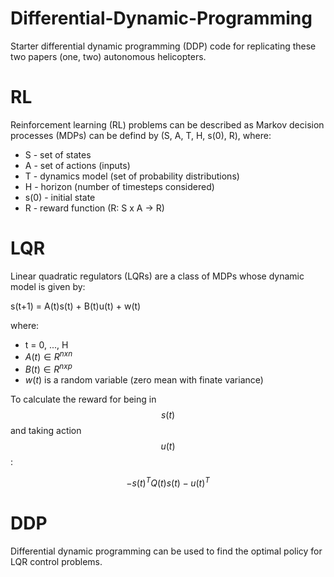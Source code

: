 # Differential-Dynamic-Programming

Starter differential dynamic programming (DDP) code for replicating these two papers (one, two) autonomous helicopters. 

# RL

Reinforcement learning (RL) problems can be described as Markov decision processes (MDPs) can be defind by (S, A, T, H, s(0), R), where:

* S - set of states
* A - set of actions (inputs)
* T - dynamics model (set of probability distributions)
* H - horizon (number of timesteps considered)
* s(0) - initial state
* R - reward function (R: S x A -> R) 

# LQR

Linear quadratic regulators (LQRs) are a class of MDPs whose dynamic model is given by:

s(t+1) = A(t)s(t) + B(t)u(t) + w(t)

where:

* t = 0, ..., H
* $A(t) \in R^{nxn}$
* $B(t) \in R^{nxp}$
* $w(t)$ is a random variable (zero mean with finate variance)

To calculate the reward for being in $$s(t)$$ and taking action $$u(t)$$:

$$-s(t)^{T}Q(t)s(t) - u(t)^{T}$$

# DDP

Differential dynamic programming can be used to find the optimal policy for LQR control problems. 


